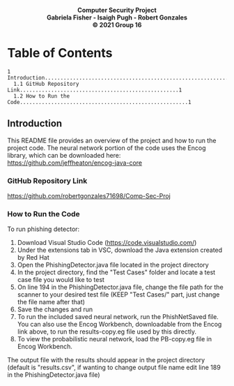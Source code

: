 <p align="center">
  <b>Computer Security Project</b><br>
  <b>Gabriela Fisher - Isaigh Pugh - Robert Gonzales</b><br>
  <b>© 2021 Group 16</b><br>

# Table of Contents

    1 Introduction.................................................................1
      1.1 GitHub Repository Link...................................................1
      1.2 How to Run the Code......................................................1
    
## Introduction
This README file provides an overview of the project and how to run the project code. The neural network portion of the code uses the Encog library, which can be downloaded here: https://github.com/jeffheaton/encog-java-core

### GitHub Repository Link
https://github.com/robertgonzales71698/Comp-Sec-Proj

### How to Run the Code
To run phishing detector:
1) Download Visual Studio Code (https://code.visualstudio.com/)
2) Under the extensions tab in VSC, download the Java extension created by Red Hat
3) Open the PhishingDetector.java file located in the project directory
4) In the project directory, find the "Test Cases" folder and locate a test case file you would like to test
5) On line 194 in the PhishingDetector.java file, change the file path for the scanner to your desired test file (KEEP "Test Cases/" part, just change the file name after that)
6) Save the changes and run
7) To run the included saved neural network, run the PhishNetSaved file. You can also use the Encog Workbench, downloadable from the Encog link above, to run the results-copy.eg file used by this directly.
8) To view the probabilistic neural network, load the PB-copy.eg file in Encog Workbench.

The output file with the results should appear in the project directory (default is "results.csv", if wanting to change output file name edit line 189 in the PhishingDetector.java file)
